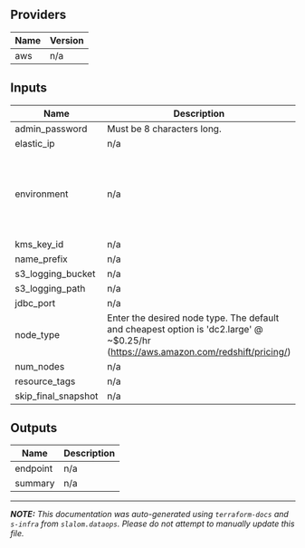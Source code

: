 ## Providers

| Name | Version |
|------|---------|
| aws | n/a |

## Inputs

| Name | Description | Type | Default | Required |
|------|-------------|------|---------|:-----:|
| admin\_password | Must be 8 characters long. | `string` | n/a | yes |
| elastic\_ip | n/a | `string` | n/a | yes |
| environment | n/a | <pre>object({<br>    vpc_id          = string<br>    aws_region      = string<br>    public_subnets  = list(string)<br>    private_subnets = list(string)<br>  })</pre> | n/a | yes |
| kms\_key\_id | n/a | `string` | n/a | yes |
| name\_prefix | n/a | `string` | n/a | yes |
| s3\_logging\_bucket | n/a | `string` | n/a | yes |
| s3\_logging\_path | n/a | `string` | n/a | yes |
| jdbc\_port | n/a | `number` | `5439` | no |
| node\_type | Enter the desired node type. The default and cheapest option is 'dc2.large' @ ~$0.25/hr  (https://aws.amazon.com/redshift/pricing/) | `string` | `"dc2.large"` | no |
| num\_nodes | n/a | `number` | `1` | no |
| resource\_tags | n/a | `map` | `{}` | no |
| skip\_final\_snapshot | n/a | `bool` | `false` | no |

## Outputs

| Name | Description |
|------|-------------|
| endpoint | n/a |
| summary | n/a |

---------------------

_**NOTE:** This documentation was auto-generated using
`terraform-docs` and `s-infra` from `slalom.dataops`.
Please do not attempt to manually update this file._
